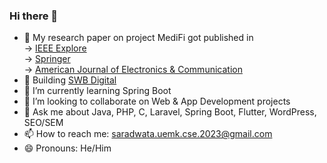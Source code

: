 ### Hi there 👋

<!--
**Saradwata-Bandyopadhyay/Saradwata-Bandyopadhyay** is a ✨ _special_ ✨ repository because its `README.md` (this file) appears on your GitHub profile.
Here are some ideas to get you started:
-->
- 🔭 My research paper on project MediFi got published in<br> 
                   -> [IEEE Explore](https://ieeexplore.ieee.org/document/9791747)<br>
                   -> [Springer](https://link.springer.com/chapter/10.1007/978-981-19-5191-6_40)<br>
                   -> [American Journal of Electronics & Communication](https://www.ingentaconnect.com/content/smart/ajec/2022/00000002/00000003/art00005)<br>
- 🔨 Building [SWB Digital](https://swbdigital.com/)
- 🌱 I’m currently learning Spring Boot
- 👯 I’m looking to collaborate on Web & App Development projects
- 💬 Ask me about Java, PHP, C, Laravel, Spring Boot, Flutter, WordPress, SEO/SEM
- 📫 How to reach me: saradwata.uemk.cse.2023@gmail.com
- 😄 Pronouns: He/Him
